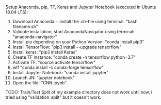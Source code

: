 Setup Anaconda, pip, TF, Keras and Jupyter Notebook (executed in Ubuntu 18.04 LTS):

1. Download Anaconda + install the .sh-file using terminal:       "bash filename.sh"
2. Validate installation, start AnacondaNavigator using terminal: "anaconda-navigator"
3. Install pip depending on your Python Version:                  "conda install pip3"
4. Install TensorFlow:                                            "pip3 install --upgrade tensorflow"
5. Install keras: 	                                              "pip3 install Keras"
6. Create TF Instance:                                            "conda create -n tensorflow python=3.7"
7. Activate TF:                                                   "source activate tensorflow"
8. wtf                                                            "conda install -c conda-forge tensorflow"
9. Install Jupyter Notebook:                                      "conda install jupyter"
10. Launch JN:                                                    "jupyter notebook"
11. Open the file:                                                "CNN.ipynb"

TODO: Train/Test Split of my example directory does not work until now, I tried using "validation_split" but it doesn't work.
